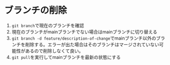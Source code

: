# ブランチの削除

1. `git branch`で現在のブランチを確認
2. 現在のブランチがmainブランチでない場合はmainブランチに切り替える
3. `git branch -d feature/description-of-change`でmainブランチ以外のブランチを削除する。エラーが出た場合はそのブランチはマージされていない可能性があるので削除しなくて良い。
4. `git pull`を実行してmainブランチを最新の状態にする
